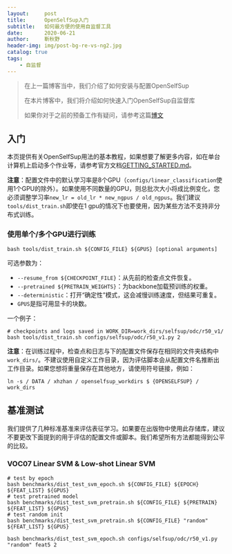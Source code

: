 ```yaml
---
layout:     post
title:      OpenSelfSup入门
subtitle:   如何最方便的使用自监督工具
date:       2020-06-21
author:     靳秋野
header-img: img/post-bg-re-vs-ng2.jpg
catalog: true
tags:
    - 自监督
---
```


> 在上一篇博客当中，我们介绍了如何安装与配置OpenSelfSup
>
> 在本片博客中，我们将介绍如何快速入门OpenSelfSup自监督库
>
> 如果你对于之前的预备工作有疑问，请参考这篇[博文](https://fdujay.github.io/2020/06/20/OpenSelfSup%E5%AE%89%E8%A3%85%E4%B8%8E%E9%85%8D%E7%BD%AE/)

## 入门

本页提供有关OpenSelfSup用法的基本教程，如果想要了解更多内容，如在单台计算机上启动多个作业等，请参考官方文档[GETTING_STARTED.md](https://github.com/fdujay/OpenSelfSup/blob/master/docs/GETTING_STARTED.md)。

**注意**：配置文件中的默认学习率是8个GPU（`configs/linear_classification`使用1个GPU的除外）。如果使用不同数量的GPU，则总批次大小将成比例变化，您必须调整学习率`new_lr = old_lr * new_ngpus / old_ngpus`。我们建议`tools/dist_train.sh`即使在1 gpu的情况下也要使用，因为某些方法不支持非分布式训练。

### 使用单个/多个GPU进行训练

```shell
bash tools/dist_train.sh ${CONFIG_FILE} ${GPUS} [optional arguments]
```

可选参数为：

- `--resume_from ${CHECKPOINT_FILE}`：从先前的检查点文件恢复。
- `--pretrained ${PRETRAIN_WEIGHTS}`：为backbone加载预训练的权重。
- `--deterministic`：打开“确定性”模式，这会减慢训练速度，但结果可重复。
- `GPUS`是指可用显卡的块数。

一个例子：

```shell
# checkpoints and logs saved in WORK_DIR=work_dirs/selfsup/odc/r50_v1/
bash tools/dist_train.sh configs/selfsup/odc/r50_v1.py 2
```

**注意**：在训练过程中，检查点和日志与下的配置文件保存在相同的文件夹结构中`work_dirs/`。不建议使用自定义工作目录，因为评估脚本会从配置文件名推断出工作目录。如果您想将重量保存在其他地方，请使用符号链接，例如：

```
ln -s / DATA / xhzhan / openselfsup_workdirs $ {OPENSELFSUP} / work_dirs
```

## 基准测试

我们提供了几种标准基准来评估表征学习。如果要在出版物中使用此存储库，建议不要更改下面提到的用于评估的配置文件或脚本。我们希望所有方法都能得到公平的比较。

### VOC07 Linear SVM & Low-shot Linear SVM

```shell
# test by epoch
bash benchmarks/dist_test_svm_epoch.sh ${CONFIG_FILE} ${EPOCH} ${FEAT_LIST} ${GPUS}
# test pretrained model
bash benchmarks/dist_test_svm_pretrain.sh ${CONFIG_FILE} ${PRETRAIN} ${FEAT_LIST} ${GPUS}
# test random init
bash benchmarks/dist_test_svm_pretrain.sh ${CONFIG_FILE} "random" ${FEAT_LIST} ${GPUS}
```

```
bash benchmarks/dist_test_svm_epoch.sh configs/selfsup/odc/r50_v1.py "random" feat5 2
```

